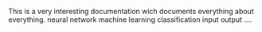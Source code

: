 This is a very interesting documentation wich documents everything about everything.
neural network
machine learning 
classification 
input output 
....

